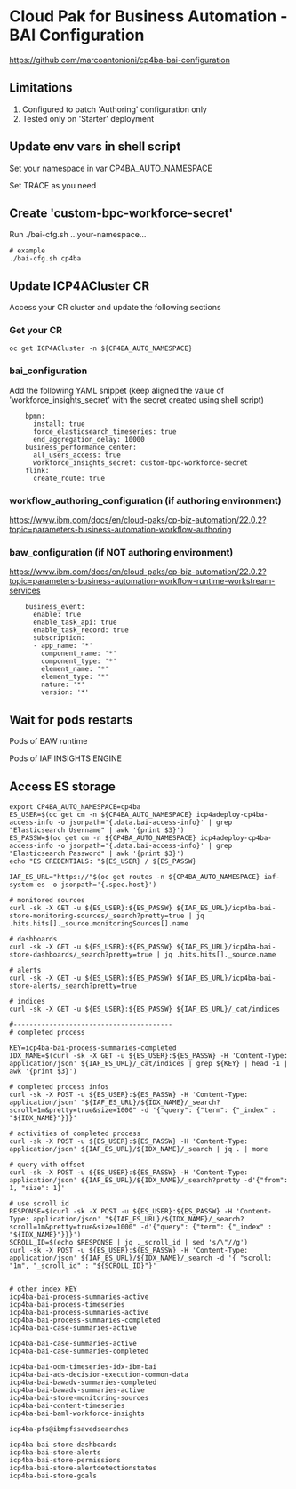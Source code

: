 # Cloud Pak for Business Automation - BAI Configuration

https://github.com/marcoantonioni/cp4ba-bai-configuration


## Limitations

1. Configured to patch 'Authoring' configuration only
2. Tested only on 'Starter' deployment


## Update env vars in shell script

Set your namespace in var CP4BA_AUTO_NAMESPACE

Set TRACE as you need

## Create 'custom-bpc-workforce-secret'

Run ./bai-cfg.sh ...your-namespace...
```
# example
./bai-cfg.sh cp4ba
```


## Update ICP4ACluster CR 

Access your CR cluster and update the following sections

### Get your CR 

```
oc get ICP4ACluster -n ${CP4BA_AUTO_NAMESPACE}
```

### bai_configuration

Add the following YAML snippet (keep aligned the value of 'workforce_insights_secret' with the secret created using shell script)
```
    bpmn:
      install: true
      force_elasticsearch_timeseries: true
      end_aggregation_delay: 10000
    business_performance_center:
      all_users_access: true
      workforce_insights_secret: custom-bpc-workforce-secret
    flink:
      create_route: true
```

### workflow_authoring_configuration (if authoring environment)
https://www.ibm.com/docs/en/cloud-paks/cp-biz-automation/22.0.2?topic=parameters-business-automation-workflow-authoring
### baw_configuration (if NOT authoring environment)
https://www.ibm.com/docs/en/cloud-paks/cp-biz-automation/22.0.2?topic=parameters-business-automation-workflow-runtime-workstream-services

```
    business_event:
      enable: true
      enable_task_api: true
      enable_task_record: true
      subscription:
      - app_name: '*'
        component_name: '*'
        component_type: '*'
        element_name: '*'
        element_type: '*'
        nature: '*'
        version: '*'
```

## Wait for pods restarts

Pods of BAW runtime

Pods of IAF INSIGHTS ENGINE

## Access ES storage
```
export CP4BA_AUTO_NAMESPACE=cp4ba
ES_USER=$(oc get cm -n ${CP4BA_AUTO_NAMESPACE} icp4adeploy-cp4ba-access-info -o jsonpath='{.data.bai-access-info}' | grep "Elasticsearch Username" | awk '{print $3}')
ES_PASSW=$(oc get cm -n ${CP4BA_AUTO_NAMESPACE} icp4adeploy-cp4ba-access-info -o jsonpath='{.data.bai-access-info}' | grep "Elasticsearch Password" | awk '{print $3}')
echo "ES CREDENTIALS: "${ES_USER} / ${ES_PASSW}

IAF_ES_URL="https://"$(oc get routes -n ${CP4BA_AUTO_NAMESPACE} iaf-system-es -o jsonpath='{.spec.host}')

# monitored sources
curl -sk -X GET -u ${ES_USER}:${ES_PASSW} ${IAF_ES_URL}/icp4ba-bai-store-monitoring-sources/_search?pretty=true | jq .hits.hits[]._source.monitoringSources[].name

# dashboards 
curl -sk -X GET -u ${ES_USER}:${ES_PASSW} ${IAF_ES_URL}/icp4ba-bai-store-dashboards/_search?pretty=true | jq .hits.hits[]._source.name

# alerts
curl -sk -X GET -u ${ES_USER}:${ES_PASSW} ${IAF_ES_URL}/icp4ba-bai-store-alerts/_search?pretty=true

# indices
curl -sk -X GET -u ${ES_USER}:${ES_PASSW} ${IAF_ES_URL}/_cat/indices

#----------------------------------------
# completed process

KEY=icp4ba-bai-process-summaries-completed
IDX_NAME=$(curl -sk -X GET -u ${ES_USER}:${ES_PASSW} -H 'Content-Type: application/json' ${IAF_ES_URL}/_cat/indices | grep ${KEY} | head -1 | awk '{print $3}')

# completed process infos
curl -sk -X POST -u ${ES_USER}:${ES_PASSW} -H 'Content-Type: application/json' "${IAF_ES_URL}/${IDX_NAME}/_search?scroll=1m&pretty=true&size=1000" -d '{"query": {"term": {"_index" : "${IDX_NAME}"}}}'

# activities of completed process
curl -sk -X POST -u ${ES_USER}:${ES_PASSW} -H 'Content-Type: application/json' ${IAF_ES_URL}/${IDX_NAME}/_search | jq . | more

# query with offset
curl -sk -X POST -u ${ES_USER}:${ES_PASSW} -H 'Content-Type: application/json' ${IAF_ES_URL}/${IDX_NAME}/_search?pretty -d'{"from": 1, "size": 1}'

# use scroll id
RESPONSE=$(curl -sk -X POST -u ${ES_USER}:${ES_PASSW} -H 'Content-Type: application/json' "${IAF_ES_URL}/${IDX_NAME}/_search?scroll=1m&pretty=true&size=1000" -d'{"query": {"term": {"_index" : "${IDX_NAME}"}}}')
SCROLL_ID=$(echo $RESPONSE | jq ._scroll_id | sed 's/\"//g')
curl -sk -X POST -u ${ES_USER}:${ES_PASSW} -H 'Content-Type: application/json' ${IAF_ES_URL}/${IDX_NAME}/_search -d '{ "scroll: "1m", "_scroll_id" : "${SCROLL_ID}"}'


# other index KEY
icp4ba-bai-process-summaries-active
icp4ba-bai-process-timeseries
icp4ba-bai-process-summaries-active
icp4ba-bai-process-summaries-completed
icp4ba-bai-case-summaries-active

icp4ba-bai-case-summaries-active       
icp4ba-bai-case-summaries-completed    

icp4ba-bai-odm-timeseries-idx-ibm-bai              
icp4ba-bai-ads-decision-execution-common-data  
icp4ba-bai-bawadv-summaries-completed  
icp4ba-bai-bawadv-summaries-active     
icp4ba-bai-store-monitoring-sources                                  
icp4ba-bai-content-timeseries          
icp4ba-bai-baml-workforce-insights             

icp4ba-pfs@ibmpfssavedsearches                                       

icp4ba-bai-store-dashboards                                          
icp4ba-bai-store-alerts                                              
icp4ba-bai-store-permissions                                         
icp4ba-bai-store-alertdetectionstates                                
icp4ba-bai-store-goals                                               
```

